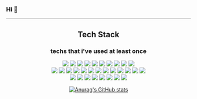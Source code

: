 ### Hi 👋
<hr>
<div align=center>
  <h2> Tech Stack</h2>
  <h3> techs that i've used at least once</h3>

  <img src="https://img.shields.io/badge/C-A8B9CC?style=flat-square&logo=C&logoColor=white"/>
  <img src="https://img.shields.io/badge/CPP-00599C?style=flat-square&logo=C%2B%2B&logoColor=white"/>
  <img src="https://img.shields.io/badge/Python-3776AB?style=flat-square&logo=Python&logoColor=white"/>
  <img src="https://img.shields.io/badge/Spring-6DB33F?style=flat-square&logo=Spring&logoColor=white"/>
  <img src="https://img.shields.io/badge/SpringBoot-6DB33F?style=flat-square&logo=SpringBoot&logoColor=white"/>
  <img src="https://img.shields.io/badge/Java-007396?style=flat-square&logo=Java&logoColor=white"/>
  <img src="https://img.shields.io/badge/OpenGL-5586A4?style=flat-square&logo=OpenGL&logoColor=white
  <img src="https://img.shields.io/badge/MySQL-4479A1?style=flat-square&logo=MySQL&logoColor=white"/>
  <img src="https://img.shields.io/badge/MongoDB-47A248?style=flat-square&logo=MongoDB&logoColor=white"/>
  <img src="https://img.shields.io/badge/RaspberryPi-A22846?style=flat-square&logo=RaspberryPi&logoColor=white"/>
  <img src="https://img.shields.io/badge/Arduino-00979D?style=flat-square&logo=Arduino&logoColor=white"/>
  <br>
  <img src="https://img.shields.io/badge/PHP-777BB4?style=flat-square&logo=PHP&logoColor=white"/>
  <img src="https://img.shields.io/badge/HTML5-E34F26?style=flat-square&logo=HTML5&logoColor=white"/>
  <img src="https://img.shields.io/badge/CSS3-1572B6?style=flat-square&logo=CSS3&logoColor=white"/>
  <img src="https://img.shields.io/badge/Jquery-0769AD?style=flat-square&logo=jQuery&logoColor=white"/>
  <img src="https://img.shields.io/badge/JavaScript-F7DF1E?style=flat-square&logo=JavaScript&logoColor=white"/>
  <img src="https://img.shields.io/badge/Chart.js-FF6384?style=flat-square&logo=Chart.js&logoColor=white"/>
  <img src="https://img.shields.io/badge/D3.js-F9A03C?style=flat-square&logo=D3.js&logoColor=white"/>
  <img src="https://img.shields.io/badge/Vue.js-4FC08D?style=flat-square&logo=Vue.js&logoColor=white"/>
  <img src="https://img.shields.io/badge/Node.js-339933?style=flat-square&logo=Node.js&logoColor=white"/>
  <img src="https://img.shields.io/badge/Django-092E20?style=flat-square&logo=Django&logoColor=white"/>
  <img src="https://img.shields.io/badge/Flask-000000?style=flat-square&logo=Flask&logoColor=white"/>
  <img src="https://img.shields.io/badge/XAMPP-FB7A24?style=flat-square&logo=XAMPP&logoColor=white"/>
  <img src="https://img.shields.io/badge/ApacheTomcat-F8DC75?style=flat-square&logo=ApacheTomcat&logoColor=white"/>
  <br>
  <img src="https://img.shields.io/badge/VisualStudio-5C2D91?style=flat-square&logo=VisualStudio&logoColor=white"/>
  <img src="https://img.shields.io/badge/VisualStudioCode-007ACC?style=flat-square&logo=VisualStudioCode&logoColor=white"/>
  <img src="https://img.shields.io/badge/EclipseIDE-2C2255?style=flat-square&logo=EclipseIDE&logoColor=white"/>
  <img src="https://img.shields.io/badge/PyCharm-000000?style=flat-square&logo=PyCharm&logoColor=white"/>
  <img src="https://img.shields.io/badge/Vim-019733?style=flat-square&logo=Vim&logoColor=white"/>
  <img src="https://img.shields.io/badge/Linux-FCC624?style=flat-square&logo=Linux&logoColor=white"/>
  <img src="https://img.shields.io/badge/Ubuntu-E95420?style=flat-square&logo=Ubuntu&logoColor=white"/>
  <img src="https://img.shields.io/badge/CentOS-262577?style=flat-square&logo=CentOS&logoColor=white"/>
  
  [![Anurag's GitHub stats](https://github-readme-stats.vercel.app/api?username=jbhongg&show_icons=true&theme=radical)](https://github.com/anuraghazra/github-readme-stats)

</div>
